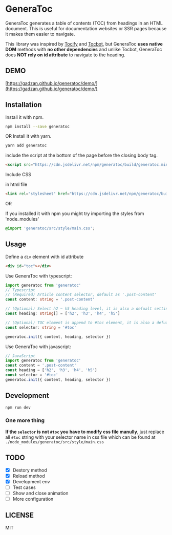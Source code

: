 # GeneraToc

GeneraToc generates a table of contents (TOC) from headings in an HTML document. This is useful for documentation websites or SSR pages because it makes them easier to navigate. 

This library was inspired by [Tocify](https://github.com/gfranko/jquery.tocify.js) and [Tocbot](https://github.com/tscanlin/tocbot), but GeneraToc **uses native DOM** methods with **no other dependencies** and unlike Tocbot, GeneraToc does **NOT rely on id attribute** to navigate to the heading.

## DEMO

[https://gadzan.github.io/generatoc/demo/](https://gadzan.github.io/generatoc/demo/)

## Installation

Install it with npm.
```bash
npm install --save generatoc
```

OR Install it with yarn.
```bash
yarn add generatoc
```

include the script at the bottom of the page before the closing body tag.
```html
<script src="https://cdn.jsdelivr.net/npm/generatoc/build/generatoc.min.js"></script>
```

Include CSS

in html file
```html
<link rel="stylesheet" href="https://cdn.jsdelivr.net/npm/generatoc/build/generatoc.min.css">
```

OR

If you installed it with npm you might try importing the styles from 'node_modules'
```css
@import 'generatoc/src/style/main.css';
```

## Usage

Define a `div` element with id attribute
```html
<div id="toc"></div>
```

Use GeneraToc with typescript:
```typescript
import generatoc from 'generatoc'
// Typescript
// (Required) Article content selector, default as '.post-content'
const content: string = '.post-content'

// (Optional) Select h2 ~ h5 heading level, it is also a defualt setting if you leave it undefined
const heading: string[] = ['h2', 'h3', 'h4', 'h5']

// (Optional) TOC element is append to #toc element, it is also a defualt setting if you leave it undefined
const selector: string = '#toc'

generatoc.init({ content, heading, selector })
```

Use GeneraToc with javascript:
```javascript
// JavaScript
import generatoc from 'generatoc'
const content = '.post-content'
const heading = ['h2', 'h3', 'h4', 'h5']
const selector = '#toc'
generatoc.init({ content, heading, selector })
```

## Development

```bash
npm run dev
```

### One more thing

**If the `selector` is not `#toc` you have to modify css file manully**, just replace all `#toc` string with your selector name in css file which can be found at `./node_modules/generatoc/src/style/main.css`

## TODO

- [x] Destory method
- [x] Reload method
- [x] Development env
- [ ] Test cases
- [ ] Show and close animation
- [ ] More configuration

## LICENSE
MIT
